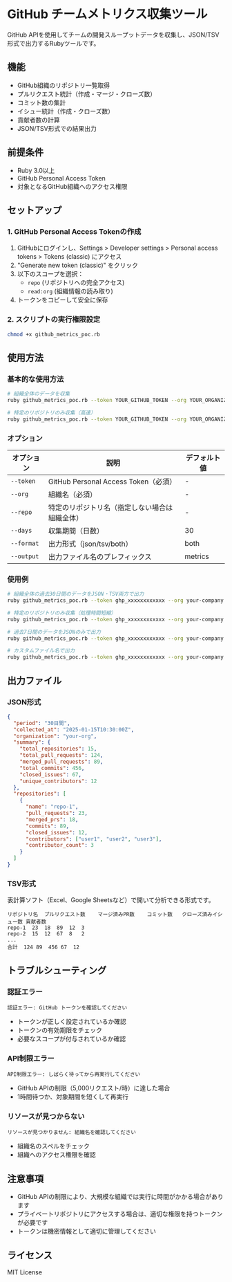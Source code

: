 # GitHub チームメトリクス収集ツール

GitHub APIを使用してチームの開発スループットデータを収集し、JSON/TSV形式で出力するRubyツールです。

## 機能

- GitHub組織のリポジトリ一覧取得
- プルリクエスト統計（作成・マージ・クローズ数）
- コミット数の集計
- イシュー統計（作成・クローズ数）
- 貢献者数の計算
- JSON/TSV形式での結果出力

## 前提条件

- Ruby 3.0以上
- GitHub Personal Access Token
- 対象となるGitHub組織へのアクセス権限

## セットアップ

### 1. GitHub Personal Access Tokenの作成

1. GitHubにログインし、Settings > Developer settings > Personal access tokens > Tokens (classic) にアクセス
2. "Generate new token (classic)" をクリック
3. 以下のスコープを選択：
   - `repo` (リポジトリへの完全アクセス)
   - `read:org` (組織情報の読み取り)
4. トークンをコピーして安全に保存

### 2. スクリプトの実行権限設定

```bash
chmod +x github_metrics_poc.rb
```

## 使用方法

### 基本的な使用方法

```bash
# 組織全体のデータを収集
ruby github_metrics_poc.rb --token YOUR_GITHUB_TOKEN --org YOUR_ORGANIZATION

# 特定のリポジトリのみ収集（高速）
ruby github_metrics_poc.rb --token YOUR_GITHUB_TOKEN --org YOUR_ORGANIZATION --repo REPOSITORY_NAME
```

### オプション

| オプション | 説明 | デフォルト値 |
|------------|------|--------------|
| `--token` | GitHub Personal Access Token（必須） | - |
| `--org` | 組織名（必須） | - |
| `--repo` | 特定のリポジトリ名（指定しない場合は組織全体） | - |
| `--days` | 収集期間（日数） | 30 |
| `--format` | 出力形式（json/tsv/both） | both |
| `--output` | 出力ファイル名のプレフィックス | metrics |

### 使用例

```bash
# 組織全体の過去30日間のデータをJSON・TSV両方で出力
ruby github_metrics_poc.rb --token ghp_xxxxxxxxxxxx --org your-company

# 特定のリポジトリのみ収集（処理時間短縮）
ruby github_metrics_poc.rb --token ghp_xxxxxxxxxxxx --org your-company --repo important-project

# 過去7日間のデータをJSONのみで出力
ruby github_metrics_poc.rb --token ghp_xxxxxxxxxxxx --org your-company --repo my-repo --days 7 --format json

# カスタムファイル名で出力
ruby github_metrics_poc.rb --token ghp_xxxxxxxxxxxx --org your-company --repo api-server --output backend_metrics
```

## 出力ファイル

### JSON形式

```json
{
  "period": "30日間",
  "collected_at": "2025-01-15T10:30:00Z",
  "organization": "your-org",
  "summary": {
    "total_repositories": 15,
    "total_pull_requests": 124,
    "merged_pull_requests": 89,
    "total_commits": 456,
    "closed_issues": 67,
    "unique_contributors": 12
  },
  "repositories": [
    {
      "name": "repo-1",
      "pull_requests": 23,
      "merged_prs": 18,
      "commits": 89,
      "closed_issues": 12,
      "contributors": ["user1", "user2", "user3"],
      "contributor_count": 3
    }
  ]
}
```

### TSV形式

表計算ソフト（Excel、Google Sheetsなど）で開いて分析できる形式です。

```
リポジトリ名	プルリクエスト数	マージ済みPR数	コミット数	クローズ済みイシュー数	貢献者数
repo-1	23	18	89	12	3
repo-2	15	12	67	8	2
...
合計	124	89	456	67	12
```

## トラブルシューティング

### 認証エラー
```
認証エラー: GitHub トークンを確認してください
```
- トークンが正しく設定されているか確認
- トークンの有効期限をチェック
- 必要なスコープが付与されているか確認

### API制限エラー
```
API制限エラー: しばらく待ってから再実行してください
```
- GitHub APIの制限（5,000リクエスト/時）に達した場合
- 1時間待つか、対象期間を短くして再実行

### リソースが見つからない
```
リソースが見つかりません: 組織名を確認してください
```
- 組織名のスペルをチェック
- 組織へのアクセス権限を確認

## 注意事項

- GitHub APIの制限により、大規模な組織では実行に時間がかかる場合があります
- プライベートリポジトリにアクセスする場合は、適切な権限を持つトークンが必要です
- トークンは機密情報として適切に管理してください

## ライセンス

MIT License